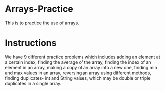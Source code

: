 # Arrays-Practice
This is to practice the use of arrays.

# Instructions
We have 9 different practice problems which includes adding an element at a certain index, finding the average of the array, finding the index of an element in an array, making
a copy of an array into a new one, finding min and max values in an array, reversing an array using different methods, finding duplicates- int and String values, which may be 
double or triple duplicates in a single array.

